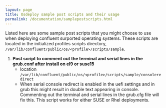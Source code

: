 ```yaml
---
layout: page
title: Osdeploy sample post scripts and their usage
permalink: /documentation/samplepostscripts.html
---
```


Listed here are some sample post scripts that you might choose to use when deploying 
confluent surported operating systems. These scripts are located in the initialized 
profiles scripts directory, `/var/lib/confluent/public/os/<profile>/scripts/sample`.

1. **Post script to comment out the terminal and serial lines in the grub.conf after install on el9 or suse15**
    - location `/var/lib/confluent/public/os/<profile>/scripts/sample/consoleredirect`
    - When serial console redirect is enabled in the uefi settings and in grub this might result in double text 
    appearing in console. Commenting out the terminal and serial lines in the grub.cfg file will fix this. This
    script works for either SUSE or Rhel deployments. 
    <br><br>
